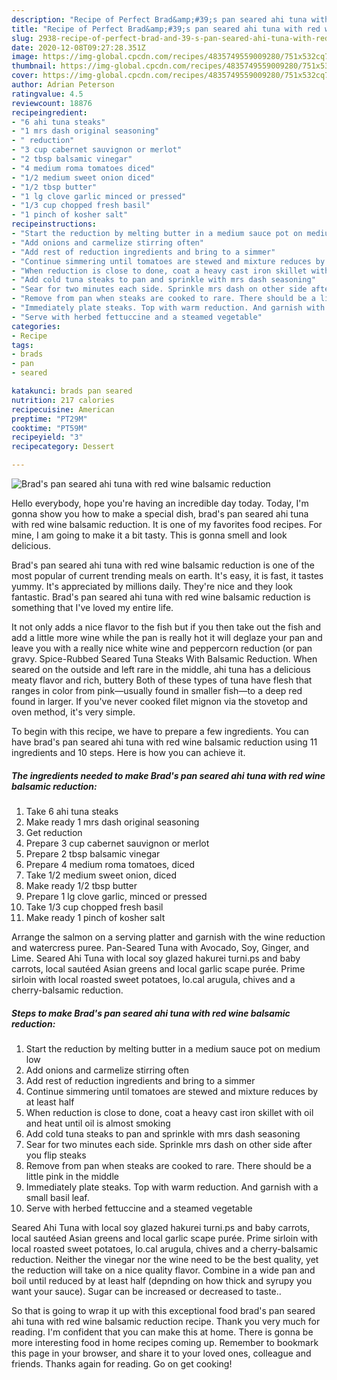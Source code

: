 ```yaml
---
description: "Recipe of Perfect Brad&amp;#39;s pan seared ahi tuna with red wine balsamic reduction"
title: "Recipe of Perfect Brad&amp;#39;s pan seared ahi tuna with red wine balsamic reduction"
slug: 2938-recipe-of-perfect-brad-and-39-s-pan-seared-ahi-tuna-with-red-wine-balsamic-reduction
date: 2020-12-08T09:27:28.351Z
image: https://img-global.cpcdn.com/recipes/4835749559009280/751x532cq70/brads-pan-seared-ahi-tuna-with-red-wine-balsamic-reduction-recipe-main-photo.jpg
thumbnail: https://img-global.cpcdn.com/recipes/4835749559009280/751x532cq70/brads-pan-seared-ahi-tuna-with-red-wine-balsamic-reduction-recipe-main-photo.jpg
cover: https://img-global.cpcdn.com/recipes/4835749559009280/751x532cq70/brads-pan-seared-ahi-tuna-with-red-wine-balsamic-reduction-recipe-main-photo.jpg
author: Adrian Peterson
ratingvalue: 4.5
reviewcount: 18876
recipeingredient:
- "6 ahi tuna steaks"
- "1 mrs dash original seasoning"
- " reduction"
- "3 cup cabernet sauvignon or merlot"
- "2 tbsp balsamic vinegar"
- "4 medium roma tomatoes diced"
- "1/2 medium sweet onion diced"
- "1/2 tbsp butter"
- "1 lg clove garlic minced or pressed"
- "1/3 cup chopped fresh basil"
- "1 pinch of kosher salt"
recipeinstructions:
- "Start the reduction by melting butter in a medium sauce pot on medium low"
- "Add onions and carmelize stirring often"
- "Add rest of reduction ingredients and bring to a simmer"
- "Continue simmering until tomatoes are stewed and mixture reduces by at least half"
- "When reduction is close to done, coat a heavy cast iron skillet with oil and heat until oil is almost smoking"
- "Add cold tuna steaks to pan and sprinkle with mrs dash seasoning"
- "Sear for two minutes each side. Sprinkle mrs dash on other side after you flip steaks"
- "Remove from pan when steaks are cooked to rare. There should be a little pink in the middle"
- "Immediately plate steaks. Top with warm reduction. And garnish with a small basil leaf."
- "Serve with herbed fettuccine and a steamed vegetable"
categories:
- Recipe
tags:
- brads
- pan
- seared

katakunci: brads pan seared 
nutrition: 217 calories
recipecuisine: American
preptime: "PT29M"
cooktime: "PT59M"
recipeyield: "3"
recipecategory: Dessert

---
```



![Brad&#39;s pan seared ahi tuna with red wine balsamic reduction](https://img-global.cpcdn.com/recipes/4835749559009280/751x532cq70/brads-pan-seared-ahi-tuna-with-red-wine-balsamic-reduction-recipe-main-photo.jpg)

Hello everybody, hope you're having an incredible day today. Today, I'm gonna show you how to make a special dish, brad&#39;s pan seared ahi tuna with red wine balsamic reduction. It is one of my favorites food recipes. For mine, I am going to make it a bit tasty. This is gonna smell and look delicious.

Brad&#39;s pan seared ahi tuna with red wine balsamic reduction is one of the most popular of current trending meals on earth. It's easy, it is fast, it tastes yummy. It's appreciated by millions daily. They're nice and they look fantastic. Brad&#39;s pan seared ahi tuna with red wine balsamic reduction is something that I've loved my entire life.

It not only adds a nice flavor to the fish but if you then take out the fish and add a little more wine while the pan is really hot it will deglaze your pan and leave you with a really nice white wine and peppercorn reduction (or pan gravy. Spice-Rubbed Seared Tuna Steaks With Balsamic Reduction. When seared on the outside and left rare in the middle, ahi tuna has a delicious meaty flavor and rich, buttery Both of these types of tuna have flesh that ranges in color from pink—usually found in smaller fish—to a deep red found in larger. If you&#39;ve never cooked filet mignon via the stovetop and oven method, it&#39;s very simple.


To begin with this recipe, we have to prepare a few ingredients. You can have brad&#39;s pan seared ahi tuna with red wine balsamic reduction using 11 ingredients and 10 steps. Here is how you can achieve it.

<!--inarticleads1-->

##### The ingredients needed to make Brad&#39;s pan seared ahi tuna with red wine balsamic reduction:

1. Take 6 ahi tuna steaks
1. Make ready 1 mrs dash original seasoning
1. Get  reduction
1. Prepare 3 cup cabernet sauvignon or merlot
1. Prepare 2 tbsp balsamic vinegar
1. Prepare 4 medium roma tomatoes, diced
1. Take 1/2 medium sweet onion, diced
1. Make ready 1/2 tbsp butter
1. Prepare 1 lg clove garlic, minced or pressed
1. Take 1/3 cup chopped fresh basil
1. Make ready 1 pinch of kosher salt


Arrange the salmon on a serving platter and garnish with the wine reduction and watercress puree. Pan-Seared Tuna with Avocado, Soy, Ginger, and Lime. Seared Ahi Tuna with local soy glazed hakurei turni.ps and baby carrots, local sautéed Asian greens and local garlic scape purée. Prime sirloin with local roasted sweet potatoes, lo.cal arugula, chives and a cherry-balsamic reduction. 

<!--inarticleads2-->

##### Steps to make Brad&#39;s pan seared ahi tuna with red wine balsamic reduction:

1. Start the reduction by melting butter in a medium sauce pot on medium low
1. Add onions and carmelize stirring often
1. Add rest of reduction ingredients and bring to a simmer
1. Continue simmering until tomatoes are stewed and mixture reduces by at least half
1. When reduction is close to done, coat a heavy cast iron skillet with oil and heat until oil is almost smoking
1. Add cold tuna steaks to pan and sprinkle with mrs dash seasoning
1. Sear for two minutes each side. Sprinkle mrs dash on other side after you flip steaks
1. Remove from pan when steaks are cooked to rare. There should be a little pink in the middle
1. Immediately plate steaks. Top with warm reduction. And garnish with a small basil leaf.
1. Serve with herbed fettuccine and a steamed vegetable


Seared Ahi Tuna with local soy glazed hakurei turni.ps and baby carrots, local sautéed Asian greens and local garlic scape purée. Prime sirloin with local roasted sweet potatoes, lo.cal arugula, chives and a cherry-balsamic reduction. Neither the vinegar nor the wine need to be the best quality, yet the reduction will take on a nice quality flavor. Combine in a wide pan and boil until reduced by at least half (depnding on how thick and syrupy you want your sauce). Sugar can be increased or decreased to taste.. 

So that is going to wrap it up with this exceptional food brad&#39;s pan seared ahi tuna with red wine balsamic reduction recipe. Thank you very much for reading. I'm confident that you can make this at home. There is gonna be more interesting food in home recipes coming up. Remember to bookmark this page in your browser, and share it to your loved ones, colleague and friends. Thanks again for reading. Go on get cooking!
